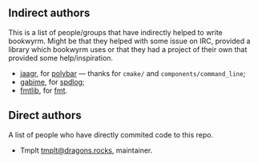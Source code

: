 Indirect authors
---
This is a list of people/groups that have indirectly helped to write bookwyrm.
Might be that they helped with some issue on IRC, provided a library which bookwyrm uses
or that they had a project of their own that provided some help/inspiration.

* [jaagr](https://github.com/jaagr), for [polybar](https://github.com/jaagr/polybar) — thanks for `cmake/` and `components/command_line`;
* [gabime](https://github.com/gabime), for [spdlog](https://github.com/gabime/spdlog);
* [fmtlib](https://github.com/fmtlib), for [fmt](https://github.com/fmtlib/fmt).

Direct authors
---
A list of people who have directly commited code to this repo.

* Tmplt <tmplt@dragons.rocks>, maintainer.
